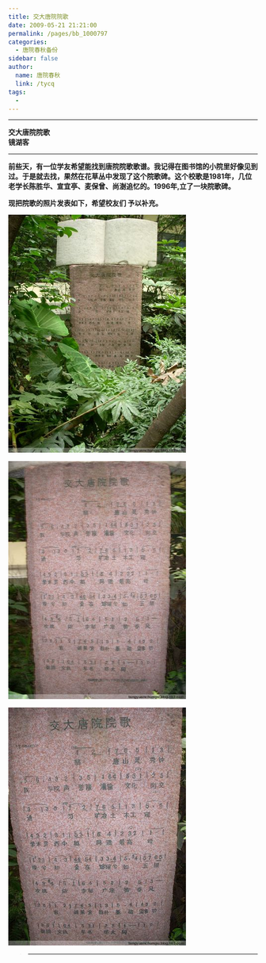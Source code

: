 ```yaml
---
title: 交大唐院院歌
date: 2009-05-21 21:21:00
permalink: /pages/bb_1000797
categories: 
  - 唐院春秋备份
sidebar: false
author: 
  name: 唐院春秋
  link: /tycq
tags: 
  - 
---
```


* * *

  

**交大唐院院歌  
镜湖客**

****

**前些天，有一位学友希望能找到唐院院歌歌谱。我记得在图书馆的小院里好像见到过。于是就去找，果然在花草丛中发现了这个院歌碑。这个校歌是1981年，几位老学长陈胜华、宣宜亭、麦保曾、尚澍追忆的。1996年,立了一块院歌碑。**

**现把院歌的照片发表如下，希望校友们 予以补充。**

**[![](/pic/img.bimg.126.net_photo_4ufY5baTuMfw9qEFnaDFjw==_4005388918593355779.jpg)](pic/img.bimg.126.net_photo_4ufY5baTuMfw9qEFnaDFjw==_4005388918593355779.jpg)**

**[![](/pic/img.bimg.126.net_photo_ZLUSduUeGLafH8mqH1YVHQ==_2884274086354837206.jpg)](pic/img.bimg.126.net_photo_ZLUSduUeGLafH8mqH1YVHQ==_2884274086354837206.jpg)**

**[![](/pic/img.bimg.126.net_photo_PXMHzs7tpOB4EFsUjjNP_g==_2884274086354837207.jpg)](pic/img.bimg.126.net_photo_PXMHzs7tpOB4EFsUjjNP_g==_2884274086354837207.jpg)[](pic/img.bimg.126.net_photo_PXMHzs7tpOB4EFsUjjNP_g==_2884274086354837207.jpg)**

> ---